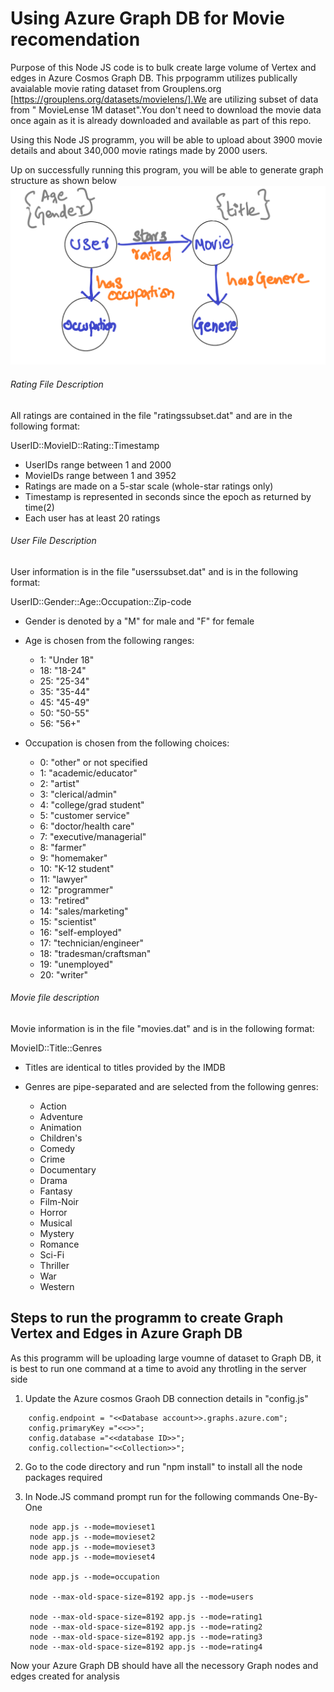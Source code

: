 # Using Azure Graph DB for Movie recomendation

Purpose of this Node JS code is to bulk create large volume of Vertex and edges in Azure Cosmos Graph DB.
This prpogramm utilizes publically avaialable movie rating dataset from Grouplens.org [https://grouplens.org/datasets/movielens/].We are utilizing subset of data from " MovieLense 1M dataset".You don't need to download the movie data once again as it is already downloaded and available as part of this repo.

Using this Node JS programm, you will be able to upload about 3900 movie details and about 340,000 movie ratings made by 2000 users.

Up on successfully running this program, you will be able to generate graph structure as shown below
![Graph Structure](https://github.com/binduchinnasamy/cosmos-graph-movie-rating/blob/master/graph-structure.png)

######  Rating File Description
All ratings are contained in the file "ratingssubset.dat" and are in the
following format:

UserID::MovieID::Rating::Timestamp

- UserIDs range between 1 and 2000 
- MovieIDs range between 1 and 3952
- Ratings are made on a 5-star scale (whole-star ratings only)
- Timestamp is represented in seconds since the epoch as returned by time(2)
- Each user has at least 20 ratings

######  User File Description

User information is in the file "userssubset.dat" and is in the following
format:

UserID::Gender::Age::Occupation::Zip-code

- Gender is denoted by a "M" for male and "F" for female
- Age is chosen from the following ranges:

	*  1:  "Under 18"
	* 18:  "18-24"
	* 25:  "25-34"
	* 35:  "35-44"
	* 45:  "45-49"
	* 50:  "50-55"
	* 56:  "56+"

- Occupation is chosen from the following choices:

	*  0:  "other" or not specified
	*  1:  "academic/educator"
	*  2:  "artist"
	*  3:  "clerical/admin"
	*  4:  "college/grad student"
	*  5:  "customer service"
	*  6:  "doctor/health care"
	*  7:  "executive/managerial"
	*  8:  "farmer"
	*  9:  "homemaker"
	* 10:  "K-12 student"
	* 11:  "lawyer"
	* 12:  "programmer"
	* 13:  "retired"
	* 14:  "sales/marketing"
	* 15:  "scientist"
	* 16:  "self-employed"
	* 17:  "technician/engineer"
	* 18:  "tradesman/craftsman"
	* 19:  "unemployed"
	* 20:  "writer"

###### Movie file description

Movie information is in the file "movies.dat" and is in the following
format:

MovieID::Title::Genres

- Titles are identical to titles provided by the IMDB 
- Genres are pipe-separated and are selected from the following genres:

	* Action
	* Adventure
	* Animation
	* Children's
	* Comedy
	* Crime
	* Documentary
	* Drama
	* Fantasy
	* Film-Noir
	* Horror
	* Musical
	* Mystery
	* Romance
	* Sci-Fi
	* Thriller
	* War
	* Western

## Steps to run the programm to create Graph Vertex and Edges in Azure Graph DB

As this programm will be uploading large voumne of dataset to Graph DB, it is best to run one command at a time to avoid any throtling in the server side

1. Update the Azure cosmos Graoh DB connection details in "config.js"
```
	config.endpoint = "<<Database account>>.graphs.azure.com";
	config.primaryKey ="<<>>";
	config.database ="<<database ID>>";
	config.collection="<<Collection>>";
```
2. Go to the code directory and run "npm install" to install all the node packages required
3. In Node.JS command prompt run for the following commands One-By-One

		node app.js --mode=movieset1
		node app.js --mode=movieset2
		node app.js --mode=movieset3
		node app.js --mode=movieset4

		node app.js --mode=occupation

		node --max-old-space-size=8192 app.js --mode=users

		node --max-old-space-size=8192 app.js --mode=rating1
		node --max-old-space-size=8192 app.js --mode=rating2
		node --max-old-space-size=8192 app.js --mode=rating3
		node --max-old-space-size=8192 app.js --mode=rating4

Now your Azure Graph DB should have all the necessory Graph nodes and edges created for analysis